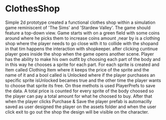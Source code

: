 # ClothesShop
Simple 2d prototype created a functional clothes shop within a simulation game reminiscent of 'The Sims' and 'Stardew Valley'. The game should feature a top-down view.
Game starts with on a green field with some coins around where he picks them to increase coins amount ,near by is a clothing shop where the player needs to go close with it to collide with the shopand in that tim happens the interaction with shopkeeper. after clicking cuntinue player goes inside the shop when the game opens another scene. 
Player has the ability to make his own outfit by choosing each part of the body and in this way he chooses a sprite for each part. For each sprite is created and Item called Clothing Item where it keeps the price of the sprite and the name of it and a bool called is Unlocked where if the player purchases an specific sprite isUnlocked becames true and the other time the player wants to choose that sprite its free. On thse methots is used PlayerPrefs to save the data.
A total price is counted for every sprite of the body choosed so the player can pay a total amount for what he choosed to buy. After that when the player clicks Purchase & Save the player prefab is automacilly saved as user designed the player on the assets folder and when the user click exit to go out the shop the design will be visible on the character.
